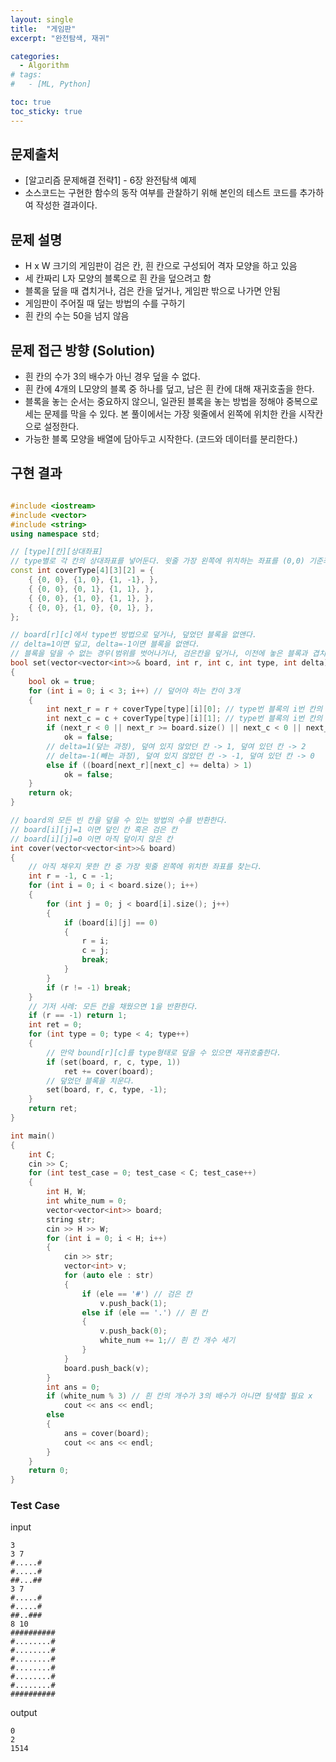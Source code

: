 ```yaml
---
layout: single
title:  "게임판"
excerpt: "완전탐색, 재귀"

categories:
  - Algorithm
# tags:
#   - [ML, Python]

toc: true
toc_sticky: true
---
```


## 문제출처
- [알고리즘 문제해결 전략1] - 6장 완전탐색 예제
- 소스코드는 구현한 함수의 동작 여부를 관찰하기 위해 본인의 테스트 코드를 추가하여 작성한 결과이다.

## 문제 설명
- H x W 크기의 게임판이 검은 칸, 흰 칸으로 구성되어 격자 모양을 하고 있음
- 세 칸짜리 L자 모양의 블록으로 흰 칸을 덮으려고 함
- 블록을 덮을 때 겹치거나, 검은 칸을 덮거나, 게임판 밖으로 나가면 안됨
- 게임판이 주어질 때 덮는 방법의 수를 구하기
- 흰 칸의 수는 50을 넘지 않음

## 문제 접근 방향 (Solution)
- 흰 칸의 수가 3의 배수가 아닌 경우 덮을 수 없다.
- 흰 칸에 4개의 L모양의 블록 중 하나를 덮고, 남은 흰 칸에 대해 재귀호출을 한다.
- 블록을 놓는 순서는 중요하지 않으니, 일관된 블록을 놓는 방법을 정해야 중복으로 세는 문제를 막을 수 있다. 본 풀이에서는 가장 윗줄에서 왼쪽에 위치한 칸을 시작칸으로 설정한다.
- 가능한 블록 모양을 배열에 담아두고 시작한다. (코드와 데이터를 분리한다.)

## 구현 결과

```c++

#include <iostream>
#include <vector>
#include <string>
using namespace std;

// [type][칸][상대좌표]
// type별로 각 칸의 상대좌표를 넣어둔다. 윗줄 가장 왼쪽에 위치하는 좌표를 (0,0) 기준좌표로 설정
const int coverType[4][3][2] = {
	{ {0, 0}, {1, 0}, {1, -1}, },
	{ {0, 0}, {0, 1}, {1, 1}, },
	{ {0, 0}, {1, 0}, {1, 1}, },
	{ {0, 0}, {1, 0}, {0, 1}, },
};

// board[r][c]에서 type번 방법으로 덮거나, 덮었던 블록을 없앤다.
// delta=1이면 덮고, delta=-1이면 블록을 없앤다.
// 블록을 덮을 수 없는 경우(범위를 벗어나거나, 검은칸을 덮거나, 이전에 놓은 블록과 겹치는 경우) false 반환
bool set(vector<vector<int>>& board, int r, int c, int type, int delta)
{
	bool ok = true;
	for (int i = 0; i < 3; i++) // 덮어야 하는 칸이 3개
	{
		int next_r = r + coverType[type][i][0]; // type번 블록의 i번 칸의 x좌표
		int next_c = c + coverType[type][i][1]; // type번 블록의 i번 칸의 y좌표
		if (next_r < 0 || next_r >= board.size() || next_c < 0 || next_c >= board[0].size()) // 범위를 벗어나는 경우
			ok = false;
        // delta=1(덮는 과정), 덮여 있지 않았던 칸 -> 1, 덮여 있던 칸 -> 2
        // delta=-1(빼는 과정), 덮여 있지 않았던 칸 -> -1, 덮여 있던 칸 -> 0
		else if ((board[next_r][next_c] += delta) > 1) 
			ok = false;
	}
	return ok;
}

// board의 모든 빈 칸을 덮을 수 있는 방법의 수를 반환한다.
// board[i][j]=1 이면 덮인 칸 혹은 검은 칸
// board[i][j]=0 이면 아직 덮이지 않은 칸
int cover(vector<vector<int>>& board)
{
	// 아직 채우지 못한 칸 중 가장 윗줄 왼쪽에 위치한 좌표를 찾는다.
	int r = -1, c = -1;
	for (int i = 0; i < board.size(); i++)
	{
		for (int j = 0; j < board[i].size(); j++)
		{
			if (board[i][j] == 0)
			{
				r = i;
				c = j;
				break;
			}
		}
		if (r != -1) break;
	}
	// 기저 사례: 모든 칸을 채웠으면 1을 반환한다.
	if (r == -1) return 1;
	int ret = 0;
	for (int type = 0; type < 4; type++)
	{
		// 만약 bound[r][c]를 type형태로 덮을 수 있으면 재귀호출한다.
		if (set(board, r, c, type, 1))
			ret += cover(board);
		// 덮었던 블록을 치운다.
		set(board, r, c, type, -1);
	}
	return ret;
}

int main()
{
	int C;
	cin >> C;
	for (int test_case = 0; test_case < C; test_case++)
	{
		int H, W;
		int white_num = 0;
		vector<vector<int>> board;
		string str;
		cin >> H >> W;
		for (int i = 0; i < H; i++)
		{
			cin >> str;
			vector<int> v;
			for (auto ele : str)
			{
				if (ele == '#') // 검은 칸
					v.push_back(1);
				else if (ele == '.') // 흰 칸
				{
					v.push_back(0);
					white_num += 1;// 흰 칸 개수 세기
				}
			}
			board.push_back(v);
		}
		int ans = 0;
		if (white_num % 3) // 흰 칸의 개수가 3의 배수가 아니면 탐색할 필요 x
			cout << ans << endl;
		else
		{
			ans = cover(board);
			cout << ans << endl;
		}
	}
	return 0;
}

```

### Test Case
input
```
3
3 7
#.....#
#.....#
##...##
3 7
#.....#
#.....#
##..###
8 10
##########
#........#
#........#
#........#
#........#
#........#
#........#
##########
```

output
```
0
2
1514
```
